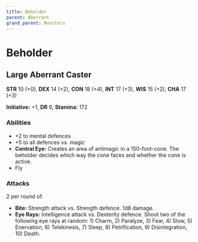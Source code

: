 ```yaml
---
title: Beholder
parent: Aberrant
grand_parent: Monsters
---
```


# Beholder

## Large Aberrant Caster
**STR** 10 (+0), **DEX** 14 (+2), **CON** 18 (+4), **INT** 17 (+3), **WIS** 15 (+2), **CHA** 17 (+3)

**Initiative:** +1, **DR** 6, **Stamina:** 172

### Abilities
* +2 to mental defences
* +5 to all defences vs. magic
* **Central Eye:** Creates an area of antimagic in a 150-foot-cone. The beholder decides which way the cone faces and whether the cone is active.
* Fly

### Attacks
2 per round of:
* **Bite:** Strength attack vs. Strength defence. 1d8 damage.
* **Eye Rays:** Intelligence attack vs. Dexterity defence. Shoot two of the following eye rays at random: 1) Charm, 2) Paralyze, 3) Fear, 4) Slow, 5) Enervation, 6) Telekinesis, 7) Sleep, 8) Petrification, 9) Disintegration, 10) Death.
